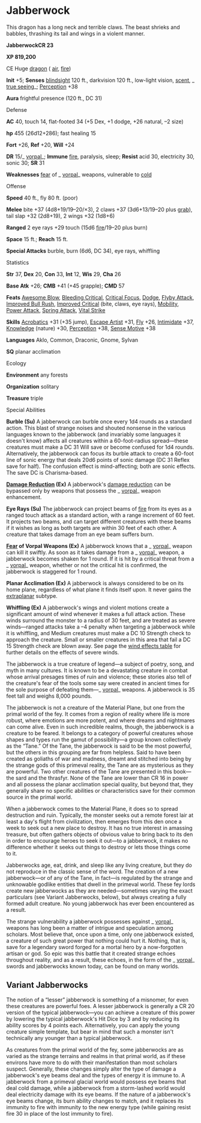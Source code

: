 # Jabberwock

This dragon has a long neck and terrible claws. The beast shrieks and babbles, thrashing its tail and wings in a violent manner.

**JabberwockCR 23**

**XP 819,200**

CE Huge [dragon](monsters/creatureTypes.md#_dragon) ( [air](monsters/creatureTypes.md#_air-subtype), [fire](monsters/creatureTypes.md#_fire-subtype))

**Init** +5; **Senses** [blindsight](monsters/universalMonsterRules.md#_blindsight) 120 ft., darkvision 120 ft., low-light vision, [scent](monsters/universalMonsterRules.md#_scent), _ [true seeing](additionalMonsters/../spells/trueSeeing.md#_true-seeing)_; [Perception](additionalMonsters/../skills/perception.md#_perception) +38

**Aura** frightful presence (120 ft., DC 31)

Defense

**AC** 40, touch 14, flat-footed 34 (+5 Dex, +1 dodge, +26 natural, –2 size)

**hp** 455 (26d12+286); fast healing 15

**Fort** +26, **Ref** +20, **Will** +24

**DR** 15/_ [vorpal](additionalMonsters/../magicItems/weapons.md#_vorpal)_; **Immune** [fire](monsters/creatureTypes.md#_fire-subtype), paralysis, sleep; **Resist** acid 30, electricity 30, sonic 30; **SR** 31

**Weaknesses** [fear](monsters/universalMonsterRules.md#_fear-(su-or-sp)) of _ [vorpal](additionalMonsters/../magicItems/weapons.md#_vorpal)_ weapons, vulnerable to [cold](monsters/creatureTypes.md#_cold-subtype)

Offense

**Speed** 40 ft., fly 80 ft. (poor)

**Melee** bite +37 (4d8+19/19–20/×3), 2 claws +37 (3d6+13/19–20 plus [grab](monsters/universalMonsterRules.md#_grab)), tail slap +32 (2d8+19), 2 wings +32 (1d8+6)

**Ranged** 2 eye rays +29 touch (15d6 [fire](monsters/creatureTypes.md#_fire-subtype)/19–20 plus burn)

**Space** 15 ft.; **Reach** 15 ft.

**Special Attacks** burble, burn (6d6, DC 34), eye rays, whiffling

Statistics

**Str** 37, **Dex** 20, **Con** 33, **Int** 12, **Wis** 29, **Cha** 26

**Base Atk** +26; **CMB** +41 (+45 grapple); **CMD** 57

**Feats** [Awesome Blow](additionalMonsters/../monsters/monsterFeats.md#_awesome-blow), [Bleeding Critical](additionalMonsters/../feats.md#_bleeding-critical), [Critical Focus](additionalMonsters/../feats.md#_critical-focus), [Dodge](additionalMonsters/../feats.md#_dodge), [Flyby Attack](additionalMonsters/../monsters/monsterFeats.md#_flyby-attack), [Improved Bull Rush](additionalMonsters/../feats.md#_improved-bull-rush), [Improved Critical](additionalMonsters/../feats.md#_improved-critical) (bite, claws, eye rays), [Mobility](additionalMonsters/../feats.md#_mobility), [Power Attack](additionalMonsters/../feats.md#_power-attack), [Spring Attack](additionalMonsters/../feats.md#_spring-attack), [Vital Strike](additionalMonsters/../feats.md#_vital-strike)

**Skills** [Acrobatics](additionalMonsters/../skills/acrobatics.md#_acrobatics) +31 (+35 jump), [Escape Artist](additionalMonsters/../skills/escapeArtist.md#_escape-artist) +31, [Fly](additionalMonsters/../skills/fly.md#_fly) +26, [Intimidate](additionalMonsters/../skills/intimidate.md#_intimidate) +37, [Knowledge](additionalMonsters/../skills/knowledge.md#_knowledge) (nature) +30, [Perception](additionalMonsters/../skills/perception.md#_perception) +38, [Sense Motive](additionalMonsters/../skills/senseMotive.md#_sense-motive) +38

**Languages** Aklo, Common, Draconic, Gnome, Sylvan

**SQ** planar acclimation

Ecology

**Environment** any forests

**Organization** solitary

**Treasure** triple

Special Abilities

**Burble (Su)** A jabberwock can burble once every 1d4 rounds as a standard action. This blast of strange noises and shouted nonsense in the various languages known to the jabberwock (and invariably some languages it doesn't know) affects all creatures within a 60-foot-radius spread—these creatures must make a DC 31 Will save or become confused for 1d4 rounds. Alternatively, the jabberwock can focus its burble attack to create a 60-foot line of sonic energy that deals 20d6 points of sonic damage (DC 31 Reflex save for half). The confusion effect is mind-affecting; both are sonic effects. The save DC is Charisma-based.

**[Damage Reduction](monsters/universalMonsterRules.md#_damage-reduction-(ex-or-su)) (Ex)** A jabberwock's [damage reduction](monsters/universalMonsterRules.md#_damage-reduction-(ex-or-su)) can be bypassed only by weapons that possess the _ [vorpal](additionalMonsters/../magicItems/weapons.md#_vorpal)_ weapon enhancement.

**Eye Rays (Su)** The jabberwock can project beams of [fire](monsters/creatureTypes.md#_fire-subtype) from its eyes as a ranged touch attack as a standard action, with a range increment of 60 feet. It projects two beams, and can target different creatures with these beams if it wishes as long as both targets are within 30 feet of each other. A creature that takes damage from an eye beam suffers burn.

**[Fear](monsters/universalMonsterRules.md#_fear-(su-or-sp)) of Vorpal Weapons (Ex)** A jabberwock knows that a _ [vorpal](additionalMonsters/../magicItems/weapons.md#_vorpal)_ weapon can kill it swiftly. As soon as it takes damage from a _ [vorpal](additionalMonsters/../magicItems/weapons.md#_vorpal)_ weapon, a jabberwock becomes shaken for 1 round. If it is hit by a critical threat from a _ [vorpal](additionalMonsters/../magicItems/weapons.md#_vorpal)_ weapon, whether or not the critical hit is confirmed, the jabberwock is staggered for 1 round.

**Planar Acclimation (Ex)** A jabberwock is always considered to be on its home plane, regardless of what plane it finds itself upon. It never gains the [extraplanar](monsters/creatureTypes.md#_extraplanar-subtype) subtype.

**Whiffling (Ex)** A jabberwock's wings and violent motions create a significant amount of wind whenever it makes a full attack action. These winds surround the monster to a radius of 30 feet, and are treated as severe winds—ranged attacks take a –4 penalty when targeting a jabberwock while it is whiffling, and Medium creatures must make a DC 10 Strength check to approach the creature. Small or smaller creatures in this area that fail a DC 15 Strength check are blown away. See page the [wind effects table](additionalMonsters/../environment.md#_table-13-10-wind-effects) for further details on the effects of severe winds.

The jabberwock is a true creature of legend—a subject of poetry, song, and myth in many cultures. It is known to be a devastating creature in combat whose arrival presages times of ruin and violence; these stories also tell of the creature's fear of the tools some say were created in ancient times for the sole purpose of defeating them—_ [vorpal](additionalMonsters/../magicItems/weapons.md#_vorpal)_ weapons. A jabberwock is 35 feet tall and weighs 8,000 pounds.

The jabberwock is not a creature of the Material Plane, but one from the primal world of the fey. It comes from a region of reality where life is more robust, where emotions are more potent, and where dreams and nightmares can come alive. Even in such incredible realms, though, the jabberwock is a creature to be feared. It belongs to a category of powerful creatures whose shapes and types run the gamut of possibility—a group known collectively as the “Tane.” Of the Tane, the jabberwock is said to be the most powerful, but the others in this grouping are far from helpless. Said to have been created as goliaths of war and madness, dreamt and stitched into being by the strange gods of this primeval reality, the Tane are as mysterious as they are powerful. Two other creatures of the Tane are presented in this book—the sard and the thrasfyr. None of the Tane are lower than CR 16 in power and all possess the planar acclimation special quality, but beyond that, they generally share no specific abilities or characteristics save for their common source in the primal world.

When a jabberwock comes to the Material Plane, it does so to spread destruction and ruin. Typically, the monster seeks out a remote forest lair at least a day's flight from civilization, then emerges from this den once a week to seek out a new place to destroy. It has no true interest in amassing treasure, but often gathers objects of obvious value to bring back to its den in order to encourage heroes to seek it out—to a jabberwock, it makes no difference whether it seeks out things to destroy or lets those things come to it.

Jabberwocks age, eat, drink, and sleep like any living creature, but they do not reproduce in the classic sense of the word. The creation of a new jabberwock—or of any of the Tane, in fact—is regulated by the strange and unknowable godlike entities that dwell in the primeval world. These fey lords create new jabberwocks as they are needed—sometimes varying the exact particulars (see Variant Jabberwocks, below), but always creating a fully formed adult creature. No young jabberwock has ever been encountered as a result.

The strange vulnerability a jabberwock possesses against _ [vorpal](additionalMonsters/../magicItems/weapons.md#_vorpal)_ weapons has long been a matter of intrigue and speculation among scholars. Most believe that, once upon a time, only one jabberwock existed, a creature of such great power that nothing could hurt it. Nothing, that is, save for a legendary sword forged for a mortal hero by a now-forgotten artisan or god. So epic was this battle that it created strange echoes throughout reality, and as a result, these echoes, in the form of the _ [vorpal](additionalMonsters/../magicItems/weapons.md#_vorpal)_ swords and jabberwocks known today, can be found on many worlds.

## Variant Jabberwocks

The notion of a “lesser” jabberwock is something of a misnomer, for even these creatures are powerful foes. A lesser jabberwock is generally a CR 20 version of the typical jabberwock—you can achieve a creature of this power by lowering the typical jabberwock's Hit Dice by 3 and by reducing its ability scores by 4 points each. Alternatively, you can apply the young creature simple template, but bear in mind that such a monster isn't technically any younger than a typical jabberwock.

As creatures from the primal world of the fey, some jabberwocks are as varied as the strange terrains and realms in that primal world, as if these environs have more to do with their manifestation than most scholars suspect. Generally, these changes simply alter the type of damage a jabberwock's eye beams deal and the types of energy it is immune to. A jabberwock from a primeval glacial world would possess eye beams that deal cold damage, while a jabberwock from a storm-lashed world would deal electricity damage with its eye beams. If the nature of a jabberwock's eye beams change, its burn ability changes to match, and it replaces its immunity to fire with immunity to the new energy type (while gaining resist fire 30 in place of the lost immunity to fire).

